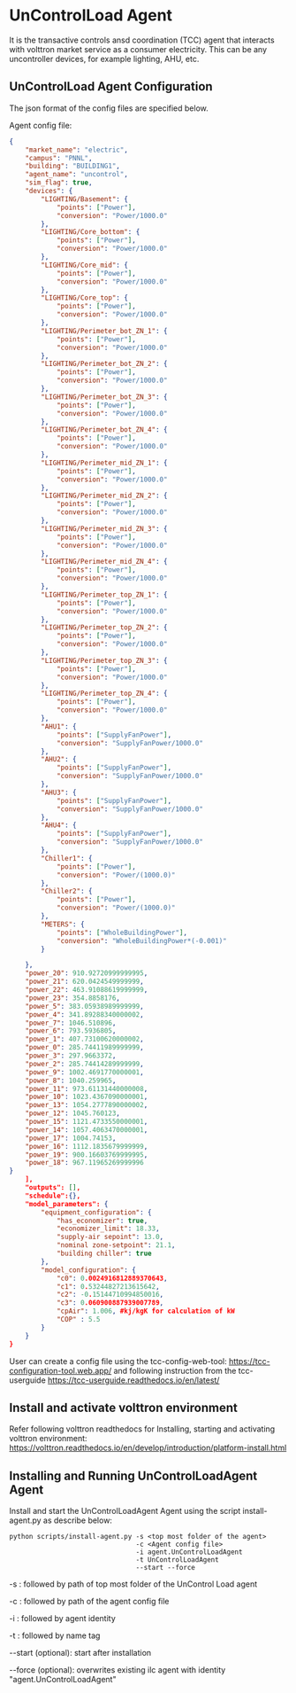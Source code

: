 # UnControlLoad Agent

It is the transactive controls ansd coordination (TCC) agent that interacts with volttron market service
 as a consumer electricity. This can be any uncontroller devices, for example lighting, AHU, etc. 

## UnControlLoad Agent Configuration

The json format of the config files are specified below. 

Agent config file:

```` json
{
	"market_name": "electric",
	"campus": "PNNL",
    "building": "BUILDING1",
	"agent_name": "uncontrol",
    "sim_flag": true, 	
	"devices": {
        "LIGHTING/Basement": {
            "points": ["Power"],
            "conversion": "Power/1000.0"
        },
        "LIGHTING/Core_bottom": {
            "points": ["Power"],
            "conversion": "Power/1000.0"
        },
        "LIGHTING/Core_mid": {
            "points": ["Power"],
            "conversion": "Power/1000.0"
        },
        "LIGHTING/Core_top": {
            "points": ["Power"],
            "conversion": "Power/1000.0"
        },
        "LIGHTING/Perimeter_bot_ZN_1": {
            "points": ["Power"],
            "conversion": "Power/1000.0"
        },
        "LIGHTING/Perimeter_bot_ZN_2": {
            "points": ["Power"],
            "conversion": "Power/1000.0"
        },
        "LIGHTING/Perimeter_bot_ZN_3": {
            "points": ["Power"],
            "conversion": "Power/1000.0"
        },
        "LIGHTING/Perimeter_bot_ZN_4": {
            "points": ["Power"],
            "conversion": "Power/1000.0"
        },
        "LIGHTING/Perimeter_mid_ZN_1": {
            "points": ["Power"],
            "conversion": "Power/1000.0"
        },
        "LIGHTING/Perimeter_mid_ZN_2": {
            "points": ["Power"],
            "conversion": "Power/1000.0"
        },
        "LIGHTING/Perimeter_mid_ZN_3": {
            "points": ["Power"],
            "conversion": "Power/1000.0"
        },
        "LIGHTING/Perimeter_mid_ZN_4": {
            "points": ["Power"],
            "conversion": "Power/1000.0"
        },
        "LIGHTING/Perimeter_top_ZN_1": {
            "points": ["Power"],
            "conversion": "Power/1000.0"
        },
        "LIGHTING/Perimeter_top_ZN_2": {
            "points": ["Power"],
            "conversion": "Power/1000.0"
        },
        "LIGHTING/Perimeter_top_ZN_3": {
            "points": ["Power"],
            "conversion": "Power/1000.0"
        },
        "LIGHTING/Perimeter_top_ZN_4": {
            "points": ["Power"],
            "conversion": "Power/1000.0"
        },
        "AHU1": {
            "points": ["SupplyFanPower"],
            "conversion": "SupplyFanPower/1000.0"
        },
        "AHU2": {
            "points": ["SupplyFanPower"],
            "conversion": "SupplyFanPower/1000.0"
        },
        "AHU3": {
            "points": ["SupplyFanPower"],
            "conversion": "SupplyFanPower/1000.0"
        },
        "AHU4": {
            "points": ["SupplyFanPower"],
            "conversion": "SupplyFanPower/1000.0"
        },
        "Chiller1": {
            "points": ["Power"],
            "conversion": "Power/(1000.0)"
        },
        "Chiller2": {
            "points": ["Power"],
            "conversion": "Power/(1000.0)"
        },
		"METERS": {
			"points": ["WholeBuildingPower"],
			"conversion": "WholeBuildingPower*(-0.001)"
		}

	},
    "power_20": 910.92720999999995, 
    "power_21": 620.0424549999999, 
    "power_22": 463.91088619999999, 
    "power_23": 354.8858176, 
    "power_5": 383.05938989999999, 
    "power_4": 341.89288340000002, 
    "power_7": 1046.510896, 
    "power_6": 793.5936805, 
    "power_1": 407.73100620000002, 
    "power_0": 285.74411989999999, 
    "power_3": 297.9663372, 
    "power_2": 285.74414289999999, 
    "power_9": 1002.4691770000001, 
    "power_8": 1040.259965, 
    "power_11": 973.61131440000008, 
    "power_10": 1023.4367090000001, 
    "power_13": 1054.2777890000002, 
    "power_12": 1045.760123, 
    "power_15": 1121.4733550000001, 
    "power_14": 1057.4063470000001, 
    "power_17": 1004.74153, 
    "power_16": 1112.1835679999999, 
    "power_19": 900.16603769999995, 
    "power_18": 967.11965269999996
}
    ],
    "outputs": [],
    "schedule":{},
    "model_parameters": {
        "equipment_configuration": {
            "has_economizer": true,
            "economizer_limit": 18.33,
            "supply-air sepoint": 13.0,
            "nominal zone-setpoint": 21.1,
            "building chiller": true
        },
        "model_configuration": {
            "c0": 0.0024916812889370643,
            "c1": 0.53244827213615642,
            "c2": -0.15144710994850016,
            "c3": 0.060900887939007789,
            "cpAir": 1.006, #kj/kgK for calculation of kW
            "COP" : 5.5
        }
    }
}
````
User can create a config file using the tcc-config-web-tool: https://tcc-configuration-tool.web.app/
and following instruction from the tcc-userguide https://tcc-userguide.readthedocs.io/en/latest/

## Install and activate volttron environment
Refer following volttron readthedocs for Installing, starting and activating volttron environment: 
https://volttron.readthedocs.io/en/develop/introduction/platform-install.html

## Installing and Running UnControlLoadAgent Agent
Install and start the UnControlLoadAgent Agent using the script install-agent.py as describe below:

```
python scripts/install-agent.py -s <top most folder of the agent> 
                                -c <Agent config file>
                                -i agent.UnControlLoadAgent
                                -t UnControlLoadAgent
                                --start --force
```
-s : followed by path of top most folder of the UnControl Load agent

-c : followed by path of the agent config file

-i : followed by agent identity

-t : followed by name tag
 
--start (optional): start after installation

--force (optional): overwrites existing ilc agent with identity "agent.UnControlLoadAgent"  